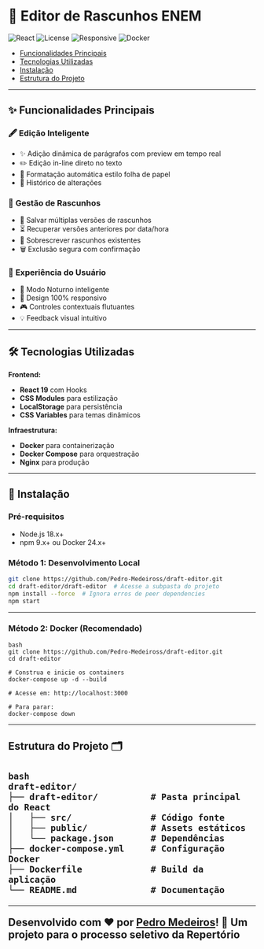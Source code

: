 # 📝 Editor de Rascunhos ENEM

![React](https://img.shields.io/badge/React-18.2.0-61DAFB?logo=react)
![License](https://img.shields.io/badge/License-MIT-blue)
![Responsive](https://img.shields.io/badge/Responsive-Yes-green)
![Docker](https://img.shields.io/badge/Docker-Compose-2496ED?logo=docker)

- [Funcionalidades Principais](#-funcionalidades-principais)
- [Tecnologias Utilizadas](#-tecnologias-utilizadas)
- [Instalação](#-instalação)
- [Estrutura do Projeto](#-estrutura-do-projeto)

---

## ✨ Funcionalidades Principais

### 🖋 **Edição Inteligente**

- ✨ Adição dinâmica de parágrafos com preview em tempo real
- ✏️ Edição in-line direto no texto
- 📄 Formatação automática estilo folha de papel
- 🔄 Histórico de alterações

### 💾 **Gestão de Rascunhos**

- 💾 Salvar múltiplas versões de rascunhos
- ⏳ Recuperar versões anteriores por data/hora
- 🔄 Sobrescrever rascunhos existentes
- 🗑️ Exclusão segura com confirmação

### 🎨 **Experiência do Usuário**

- 🌙 Modo Noturno inteligente
- 📱 Design 100% responsivo
- 🎮 Controles contextuais flutuantes
- 💡 Feedback visual intuitivo

---

## 🛠 Tecnologias Utilizadas

**Frontend:**

- **React 19** com Hooks
- **CSS Modules** para estilização
- **LocalStorage** para persistência
- **CSS Variables** para temas dinâmicos

**Infraestrutura:**

- **Docker** para containerização
- **Docker Compose** para orquestração
- **Nginx** para produção

---

## 🚀 Instalação

### Pré-requisitos

- Node.js 18.x+
- npm 9.x+ ou Docker 24.x+

### Método 1: Desenvolvimento Local

```bash
git clone https://github.com/Pedro-Medeiross/draft-editor.git
cd draft-editor/draft-editor  # Acesse a subpasta do projeto
npm install --force  # Ignora erros de peer dependencies
npm start
```

---

### Método 2: Docker (Recomendado)
```
bash
git clone https://github.com/Pedro-Medeiross/draft-editor.git
cd draft-editor

# Construa e inicie os containers
docker-compose up -d --build

# Acesse em: http://localhost:3000

# Para parar:
docker-compose down
```

---

<div id="estrutura"></div>
<h2>Estrutura do Projeto 🗂<h2>

```
bash
draft-editor/
├── draft-editor/          # Pasta principal do React
│   ├── src/               # Código fonte
│   ├── public/            # Assets estáticos
│   └── package.json       # Dependências
├── docker-compose.yml     # Configuração Docker
├── Dockerfile             # Build da aplicação
└── README.md              # Documentação
```

---

 Desenvolvido com ❤️ por [Pedro Medeiros](ttps://github.com/Pedro-Medeiross")! 🚀 Um projeto para o processo seletivo da Repertório
